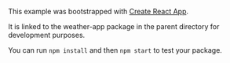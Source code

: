 This example was bootstrapped with [Create React App](https://github.com/facebook/create-react-app).

It is linked to the weather-app package in the parent directory for development purposes.

You can run `npm install` and then `npm start` to test your package.
